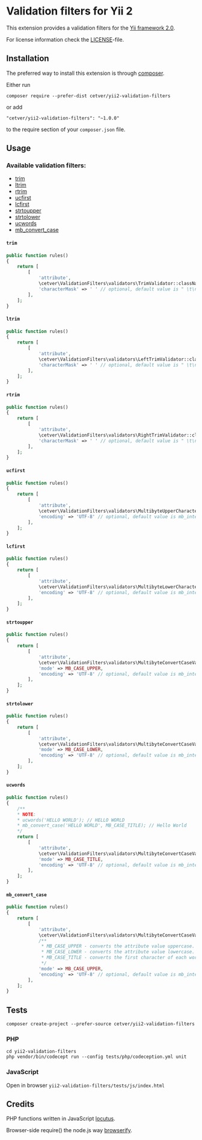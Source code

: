 Validation filters for Yii 2
============================
This extension provides a validation filters for the [Yii framework 2.0](http://www.yiiframework.com).

For license information check the [LICENSE](LICENSE)-file.

Installation
------------

The preferred way to install this extension is through [composer](http://getcomposer.org/download/).

Either run

```
composer require --prefer-dist cetver/yii2-validation-filters
```

or add

```
"cetver/yii2-validation-filters": "~1.0.0"
```

to the require section of your `composer.json` file.


Usage
-----

### Available validation filters:

- [trim](#trim)
- [ltrim](#ltrim)
- [rtrim](#rtrim)
- [ucfirst](#ucfirst)
- [lcfirst](#lcfirst)
- [strtoupper](#strtoupper)
- [strtolower](#strtolower)
- [ucwords](#ucwords)
- [mb_convert_case](#mb_convert_case)

#### `trim`

```php
public function rules()
{
    return [
        [
            'attribute',
            \cetver\ValidationFilters\validators\TrimValidator::className(),
            'characterMask' => ' ' // optional, default value is " \t\n\r\0\x0B"
        ],
    ];
}
```

#### `ltrim`

```php
public function rules()
{
    return [
        [
            'attribute',
            \cetver\ValidationFilters\validators\LeftTrimValidator::className(),
            'characterMask' => ' ' // optional, default value is " \t\n\r\0\x0B"
        ],
    ];
}
```

#### `rtrim`

```php
public function rules()
{
    return [
        [
            'attribute',
            \cetver\ValidationFilters\validators\RightTrimValidator::className(),
            'characterMask' => ' ' // optional, default value is " \t\n\r\0\x0B"
        ],
    ];
}
```

#### `ucfirst`

```php
public function rules()
{
    return [
        [
            'attribute',
            \cetver\ValidationFilters\validators\MultibyteUpperCharacterFirstValidator::className(),
            'encoding' => 'UTF-8' // optional, default value is mb_internal_encoding()
        ],
    ];
}
```

#### `lcfirst`

```php
public function rules()
{
    return [
        [
            'attribute',
            \cetver\ValidationFilters\validators\MultibyteLowerCharacterFirstValidator::className(),
            'encoding' => 'UTF-8' // optional, default value is mb_internal_encoding()
        ],
    ];
}
```

#### `strtoupper`

```php
public function rules()
{
    return [
        [
            'attribute',
            \cetver\ValidationFilters\validators\MultibyteConvertCaseValidator::className(),
            'mode' => MB_CASE_UPPER,
            'encoding' => 'UTF-8' // optional, default value is mb_internal_encoding()
        ],
    ];
}
```

#### `strtolower`

```php
public function rules()
{
    return [
        [
            'attribute',
            \cetver\ValidationFilters\validators\MultibyteConvertCaseValidator::className(),
            'mode' => MB_CASE_LOWER,
            'encoding' => 'UTF-8' // optional, default value is mb_internal_encoding()
        ],
    ];
}
```

#### `ucwords`

```php
public function rules()
{
    /**
    * NOTE:
    * ucwords('HELLO WORLD'); // HELLO WORLD
    * mb_convert_case('HELLO WORLD', MB_CASE_TITLE); // Hello World
    */
    return [
        [
            'attribute',
            \cetver\ValidationFilters\validators\MultibyteConvertCaseValidator::className(),
            'mode' => MB_CASE_TITLE,
            'encoding' => 'UTF-8' // optional, default value is mb_internal_encoding()
        ],
    ];
}
```

#### `mb_convert_case`

```php
public function rules()
{
    return [
        [
            'attribute',
            \cetver\ValidationFilters\validators\MultibyteConvertCaseValidator::className(),
            /**
             * MB_CASE_UPPER - converts the attribute value uppercase.
             * MB_CASE_LOWER - converts the attribute value lowercase.
             * MB_CASE_TITLE - converts the first character of each word of the attribute value capitalized.
             */
            'mode' => MB_CASE_UPPER,
            'encoding' => 'UTF-8' // optional, default value is mb_internal_encoding()
        ],
    ];
}
```

Tests
-----

```
composer create-project --prefer-source cetver/yii2-validation-filters
```

### PHP
```
cd yii2-validation-filters
php vendor/bin/codecept run --config tests/php/codeception.yml unit
```

### JavaScript
Open in browser `yii2-validation-filters/tests/js/index.html`

Credits
-------

PHP functions written in JavaScript [locutus](https://github.com/kvz/locutus).

Browser-side require() the node.js way [browserify](https://github.com/substack/node-browserify).